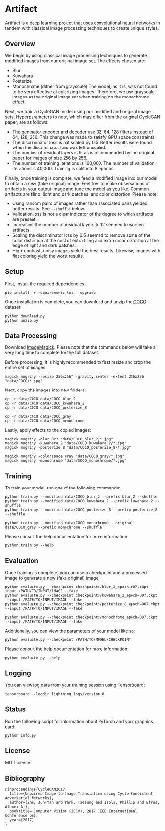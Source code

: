 # Artifact

Artifact is a deep learning project that uses convolutional neural networks in
tandem with classical image processing techniques to create unique styles.

## Overview

We begin by using classical image processing techniques to generate modified
images from our original image set. The effects chosen are:
  - Blur
  - Kuwahara
  - Posterize
  - Monochrome (dither from grayscale)
The model, as it is, was not found to be very effective at colorizing images.
Therefore, we use grayscale images as the original image set when training on
the monochrome effect.

Next, we train a CycleGAN model using our modified and original image sets.
Hyperparameters to note, which may differ from the original CycleGAN paper, are
as follows:
  - The generator encoder and decoder use 32, 64, 128 filters instead of 64,
  128, 256. This change was made to satisfy GPU space constraints.
  - The discriminator loss is not scaled by 0.5. Better results were found when
  the discriminator loss was left unscaled.
  - The number of residual layers is 9, as is recommended by the original paper
  for images of size 256 by 256.
  - The number of training iterations is 160,000. The number of validation
  iterations is 40,000. Training is split into 8 epochs.

Finally, once training is complete, we feed a modified image into our model to
obtain a new (fake original) image. Feel free to make observations of artifacts
in your output image and tune the model as you like. Common artifacts are
tiling, light and dark patches, and color distortion. Please note:
  - Using random pairs of images rather than associated pairs yielded better
  results. See `--shuffle` below.
  - Validation loss is not a clear indicator of the degree to which artifacts
  are present.
  - Increasing the number of residual layers to 12 seemed to worsen artifacts.
  - Scaling the discriminator loss by 0.5 seemed to remove some of the color
  distortion at the cost of extra tiling and extra color distortion at the edge
  of light and dark patches.
  - High-contrast, noisy images yield the best results. Likewise, images with
  flat coloring yield the worst results.

## Setup

First, install the required dependencies:
```
pip install -r requirements.txt --upgrade
```

Once installation is complete, you can download and unzip the
[COCO](http://images.cocodataset.org/zips/unlabeled2017.zip) dataset:
```
python download.py
python unzip.py
```

## Data Processing

Download [ImageMagick](https://imagemagick.org/). Please note that the commands
below will take a very long time to complete for the full dataset.

Before processing, it is highly recommended to first resize and crop the entire
set of images:
```
magick mogrify -resize 256x256^ -gravity center -extent 256x256 "data/COCO/*.jpg"
```

Next, copy the images into new folders:
```
cp -r data/COCO data/COCO_blur_2
cp -r data/COCO data/COCO_kuwahara_2
cp -r data/COCO data/COCO_posterize_8

cp -r data/COCO data/COCO_gray
cp -r data/COCO data/COCO_monochrome
```

Lastly, apply effects to the copied images:
```
magick mogrify -blur 0x2 "data/COCO_blur_2/*.jpg"
magick mogrify -kuwahara 2 "data/COCO_kuwahara_2/*.jpg"
magick mogrify -posterize 8 "data/COCO_posterize_8/*.jpg"

magick mogrify -colorspace gray "data/COCO_gray/*.jpg"
magick mogrify -monochrome "data/COCO_monochrome/*.jpg"
```

## Training

To train your model, run one of the following commands:
```
python train.py --modified data/COCO_blur_2 --prefix blur_2 --shuffle
python train.py --modified data/COCO_kuwahara_2 --prefix kuwahara_2 --shuffle
python train.py --modified data/COCO_posterize_8 --prefix posterize_8 --shuffle

python train.py --modified data/COCO_monochrome --original data/COCO_gray --prefix monochrome --shuffle
```

Please consult the help documentation for more information:
```
python train.py --help
```

## Evaluation

Once training is complete, you can use a checkpoint and a processed image to
generate a new (fake original) image:
```
python evaluate.py --checkpoint checkpoints/blur_2_epoch=007.ckpt --input /PATH/TO/INPUT/IMAGE --fake
python evaluate.py --checkpoint checkpoints/kuwahara_2_epoch=007.ckpt --input /PATH/TO/INPUT/IMAGE --fake
python evaluate.py --checkpoint checkpoints/posterize_8_epoch=007.ckpt --input /PATH/TO/INPUT/IMAGE --fake

python evaluate.py --checkpoint checkpoints/monochrome_epoch=007.ckpt --input /PATH/TO/INPUT/IMAGE --fake
```

Additionally, you can view the parameters of your model like so:
```
python evaluate.py --checkpoint /PATH/TO/MODEL/CHECKPOINT
```

Please consult the help documentation for more information:
```
python evaluate.py --help
```

## Logging

You can view log data from your training session using TensorBoard:
```
tensorboard --logdir lightning_logs/version_0
```

## Status

Run the following script for information about PyTorch and your graphics card:
```
python info.py
```

## License

MIT License

## Bibliography

```
@inproceedings{CycleGAN2017,
  title={Unpaired Image-to-Image Translation using Cycle-Consistent Adversarial Networks},
  author={Zhu, Jun-Yan and Park, Taesung and Isola, Phillip and Efros, Alexei A.},
  booktitle={Computer Vision (ICCV), 2017 IEEE International Conference on},
  year={2017}
}
```
